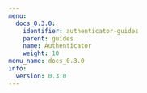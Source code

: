 ```yaml
---
menu:
  docs_0.3.0:
    identifier: authenticator-guides
    parent: guides
    name: Authenticator
    weight: 10
menu_name: docs_0.3.0
info:
  version: 0.3.0
---
```


